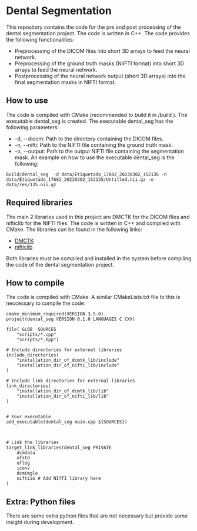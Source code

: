 # Dental Segmentation
This repository contains the code for the pre and post processing of the dental segmentation project. The code is written in C++. The code provides the following functionalities:
- Preprocessing of the DICOM files into short 3D arrays to feed the neural network.
- Preprocessing of the ground truth masks (NIIFTI format) into short 3D arrays to feed the neural network.
- Postprocessing of the neural network output (short 3D arrays) into the final segmentation masks in NIFTI format.

## How to use
The code is compiled with CMake (recommended to build it in /build ). The executable dental_seg is created. The executable dental_seg has the following parameters:
- -d, --dicom: Path to the directory containing the DICOM files.
- -n, --nifti: Path to the NIFTI file containing the ground truth mask.
- -o, --output: Path to the output NIFTI file containing the segmentation mask.
An example on how to use the executable dental_seg is the following:
```
build/dental_seg  -d data/Etiquetado_17682_20230302_152135 -n data/Etiquetado_17682_20230302_152135/Untitled.nii.gz -o data/res/135.nii.gz
```

## Required libraries
The main 2 libraries used in this project are DMCTK for the DICOM files and nifticlib for the NIFTI files. The code is written in C++ and compiled with CMake. The libraries can be found in the following links:
- [DMCTK](https://dicom.offis.de/dcmtk.php.en)
- [nifticlib](https://github.com/NIFTI-Imaging/nifti_clib)
  
Both libraries must be compiled and installed in the system before compiling the code of the dental segmentation project.

## How to compile
The code is compiled with CMake. A similar CMakeLists.txt file to this is neccessary to compile the code:
```
cmake_minimum_required(VERSION 3.5.0)
project(dental_seg VERSION 0.1.0 LANGUAGES C CXX)

file( GLOB  SOURCES
	"scripts/*.cpp"
	"scripts/*.hpp")

# Include directories for external libraries
include_directories(
	"installation_dir_of_dcmtk_lib/include"
	"installation_dir_of_nifti_lib/include"
)

# Include link directories for external libraries
link_directories(
	"installation_dir_of_dcmtk_lib/lib"
	"installation_dir_of_nifti_lib/lib"
)


# Your executable
add_executable(dental_seg main.cpp ${SOURCES})

 

# Link the libraries
target_link_libraries(dental_seg PRIVATE
	dcmdata
	ofstd
	oflog
	iconv
	dcmimgle
	niftiio # Add NIfTI library here
)
```
## Extra: Python files
There are some extra python files that are not necessary but provide some insight during development.
